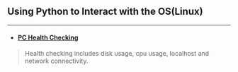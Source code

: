 ## Using Python to Interact with the OS(Linux)
___

- #### [PC Health Checking](https://github.com/oii-nasif/Using-Python-to-Interact-with-the-OS-Linux-/tree/main/Health%20Checking)
>   Health checking includes disk usage, cpu usage, localhost and network connectivity. 